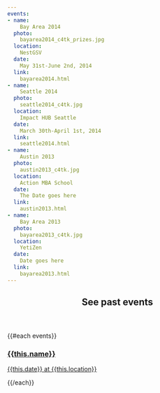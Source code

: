 ```yaml
---
events:
- name:
    Bay Area 2014
  photo:
    bayarea2014_c4tk_prizes.jpg
  location:
    NestGSV
  date:
    May 31st-June 2nd, 2014
  link:
    bayarea2014.html
- name:
    Seattle 2014
  photo:
    seattle2014_c4tk.jpg
  location:
    Impact HUB Seattle
  date:
    March 30th-April 1st, 2014
  link:
    seattle2014.html
- name:
    Austin 2013
  photo:
    austin2013_c4tk.jpg   
  location:
    Action MBA School
  date:
    The Date goes here
  link:
    austin2013.html
- name:
    Bay Area 2013
  photo:
    bayarea2013_c4tk.jpg  
  location:
    YetiZen
  date:
    Date goes here
  link:
    bayarea2013.html
---
```

<section class="wrapper style3 container special">
  <header class="major">
    <h2> See <strong>past events</strong></h2>
  </header>
  <div class="row">
    {{#each events}}
      <div class="6u">
        <a href="{{this.link}}">
          <section class="event-image" style="background-image: url({{../assets}}/images/events/{{this.photo}});">
            <div class="image-overlay">
              <h3>{{this.name}}</h3>
              <p>{{this.date}} at {{this.location}}</p>
            </div>
          </section>
        </a>
      </div>
    {{/each}}
  </div>
<!--
       <footer class="major">
        <ul class="buttons">
          <li><a href="#" class="button">See More</a></li>
        </ul>
      </footer>
      -->
</section>
